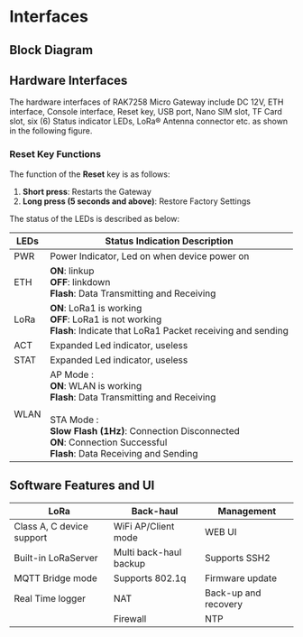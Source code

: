 # Interfaces

## Block Diagram

<rk-img
  src="/assets/images/datasheet/rak7258/rak7258-block-diagram.png"
  width="75%"
  figure-number="1"
  caption="RAK7258 Micro Gateway Block Diagram"
/>

## Hardware Interfaces

The hardware interfaces of RAK7258 Micro Gateway include DC 12V, ETH interface, Console interface, Reset key, USB port, Nano SIM slot, TF Card slot, six (6) Status indicator LEDs, LoRa® Antenna connector etc. as shown in the following figure.

<rk-img
  src="/assets/images/datasheet/rak7258/hardware-interfaces.jpg"
  width="75%"
  figure-number="2"
  caption="RAK7258 Micro Gateway Hardware Interfaces"
/>

### Reset Key Functions
The function of the **Reset** key is as follows:

1. **Short press**: Restarts the Gateway
2. **Long press (5 seconds and above)**: Restore Factory Settings

The status of the LEDs is described as below:

| LEDs | Status Indication Description | 
| ---- | ---- | 
| PWR | Power Indicator, Led on when device power on | 
| ETH | **ON**: linkup <br> **OFF**: linkdown <br>**Flash**: Data Transmitting and Receiving | 
| LoRa | **ON**: LoRa1 is working <br>**OFF**: LoRa1 is not working <br>**Flash**: Indicate that LoRa1 Packet receiving and sending | 
| ACT | Expanded Led indicator, useless | 
| STAT | Expanded Led indicator, useless | 
| WLAN | AP Mode : <br>**ON**: WLAN is working<br>**Flash**: Data Transmitting and Receiving <br><br>STA Mode : <br>**Slow Flash (1Hz)**: Connection Disconnected <br>**ON**: Connection Successful <br>**Flash**: Data Receiving and Sending | 

## Software Features and UI

| LoRa | Back-haul | Management | 
| ---- | ---- | ---- | 
| Class A, C device support | WiFi AP/Client mode | WEB UI | 
| Built-in LoRaServer | Multi back-haul backup | Supports SSH2 | 
| MQTT Bridge mode | Supports 802.1q | Firmware update | 
| Real Time logger | NAT | Back-up and recovery | 
|  | Firewall | NTP | 


